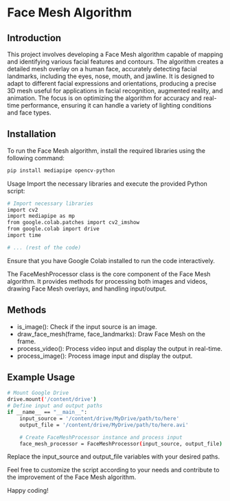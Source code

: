 # Face Mesh Algorithm

## Introduction

This project involves developing a Face Mesh algorithm capable of mapping and identifying various facial features and contours. The algorithm creates a detailed mesh overlay on a human face, accurately detecting facial landmarks, including the eyes, nose, mouth, and jawline. It is designed to adapt to different facial expressions and orientations, producing a precise 3D mesh useful for applications in facial recognition, augmented reality, and animation. The focus is on optimizing the algorithm for accuracy and real-time performance, ensuring it can handle a variety of lighting conditions and face types.

## Installation

To run the Face Mesh algorithm, install the required libraries using the following command:

```bash
pip install mediapipe opencv-python
```
Usage
Import the necessary libraries and execute the provided Python script:
```bash
# Import necessary libraries
import cv2
import mediapipe as mp
from google.colab.patches import cv2_imshow
from google.colab import drive
import time

# ... (rest of the code)
```
Ensure that you have Google Colab installed to run the code interactively.

The FaceMeshProcessor class is the core component of the Face Mesh algorithm. It provides methods for processing both images and videos, drawing Face Mesh overlays, and handling input/output.

## Methods
- is_image(): Check if the input source is an image.
- draw_face_mesh(frame, face_landmarks): Draw Face Mesh on the frame.
- process_video(): Process video input and display the output in real-time.
- process_image(): Process image input and display the output.

## Example Usage
```bash
# Mount Google Drive
drive.mount('/content/drive')
# Define input and output paths
if __name__ == "__main__":
    input_source = '/content/drive/MyDrive/path/to/here'
    output_file = '/content/drive/MyDrive/path/to/here.avi'

    # Create FaceMeshProcessor instance and process input
    face_mesh_processor = FaceMeshProcessor(input_source, output_file)
```
Replace the input_source and output_file variables with your desired paths.

Feel free to customize the script according to your needs and contribute to the improvement of the Face Mesh algorithm.

Happy coding!
